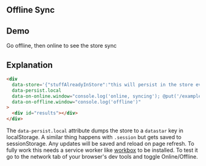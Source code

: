 ## Offline Sync

## Demo

<div
     data-store='{"stuffAlreadyInStore":"this will persist in the store even without network"}'
     data-persist.local
     data-on-online.window="console.log('online, syncing'); @put('/examples/offline_sync/sync', false)"
     data-on-offline.window="console.log('offline')"
>
     <div id="results">Go offline, then online to see the store sync</div>
</div>

## Explanation

```html
<div
  data-store='{"stuffAlreadyInStore":"this will persist in the store even without network"}'
  data-persist.local
  data-on-online.window="console.log('online, syncing'); @put('/examples/offline_sync/sync', false)"
  data-on-offline.window="console.log('offline')"
>
  <div id="results"></div>
</div>
```

The `data-persist.local` attribute dumps the store to a `datastar` key in localStorage. A similar thing happens with `.session` but gets saved to sessionStorage. Any updates will be saved and reload on page refresh. To fully work this needs a service worker like [workbox](https://developers.google.com/web/tools/workbox/) to be installed. To test it go to the network tab of your browser's dev tools and toggle Online/Offline.
